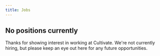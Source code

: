 ```yaml
---
title: Jobs
---
```


## No positions currently

Thanks for showing interest in working at Cultivate. We're not currently hiring, but please keep an eye out here for any future opportunities.
